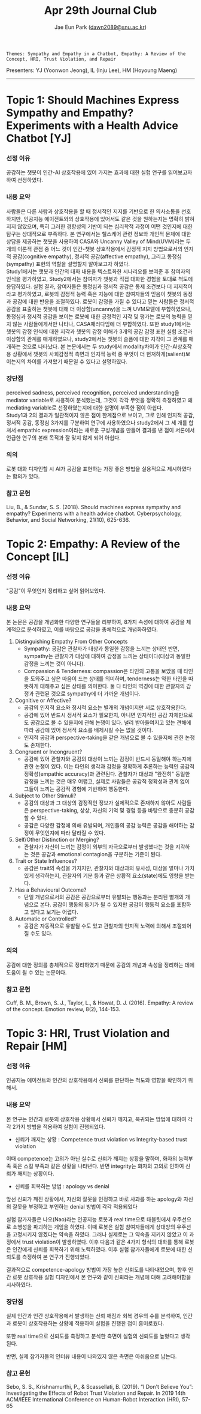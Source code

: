 ﻿---
layout: post
title: "Apr 29th Journal Club"
author: "Jae Eun Park (dawn2089@snu.ac.kr)"
---

    Themes: Sympathy and Empathy in a Chatbot, Empathy: A Review of the Concept, HRI, Trust Violation, and Repair

Presenters: YJ (Yoonwon Jeong), IL (Inju Lee), HM (Hoyoung Maeng) <br>

-----------------

# Topic 1: Should Machines Express Sympathy and Empathy? Experiments with a Health Advice Chatbot [YJ]

### **선정 이유**
공감하는 챗봇이 인간-AI 상호작용에 있어 가지는 효과에 대한 실험 연구를 읽어보고자 하여 선정하였다.<br>

### **내용 요약**
사람들은 다른 사람과 상호작용을 할 때 정서적인 지지를 기반으로 한 의사소통을 선호하지만, 인공지능 에이전트와의 상호작용에 있어서도 같은 것을 원하는지는 명확히 밝혀지지 않았으며, 특히 그러한 경향성의 기반이 되는 심리학적 과정이 어떤 것인지에 대한 탐구는 상대적으로 부족하다. 본 연구에서는 헬스케어 관련 정보와 개인적 문제에 대한 상담을 제공하는 챗봇을 사용하여 CASA와 Uncanny Valley of Mind(UVM)라는 두 개의 이론적 관점 중 어느 것이 인간-챗봇 상호작용에서 감정적 지지 방법으로서의 인지적 공감(cognitive empathy), 정서적 공감(affective empathy), 그리고 동정심(sympathy) 표현의 역할을 설명할지 알아보고자 하였다. <br>
Study1에서는 챗봇과 인간의 대화 내용을 텍스트화한 시나리오를 보여준 후 참여자의 인식을 평가하였고, Study2에서는 참여자가 챗봇과 직접 대화한 경험을 토대로 척도에 응답하였다. 실험 결과, 참여자들은 동정심과 정서적 공감은 통제 조건보다 더 지지적이라고 평가하였고, 로봇의 감정적 능력 혹은 지능에 대한 참여자들의 믿음이 챗봇의 동정과 공감에 대한 반응을 조절하였다. 로봇이 감정을 가질 수 있다고 믿는 사람들은 정서적 공감을 표출하는 챗봇에 대해 더 이상함(uncanny)을 느껴 UVM모델에 부합하였으나, 동정심과 정서적 공감을 보이는 로봇에 대한 긍정적인 지각 및 평가는 로봇의 능력을 믿지 않는 사람들에게서만 나타나, CASA패러다임에 더 부합하였다. 또한 study1에서는 챗봇의 감정 인식에 대한 지각과 챗봇의 감정 이해가 3개의 공감 감정 표현 실험 조건과 이상함의 관계를 매개하였으나, study2에서는 챗봇의 슬픔에 대한 지각이 그 관계를 매개하는 것으로 나타났다. 본 논문에서는 두 study에서 modality차이가 인간-AI상호작용 상황에서 챗봇의 사회감정적 측면과 인지적 능력 중 무엇이 더 현저하게(salient)보이는지의 차이를 가져왔기 때문일 수 있다고 설명하였다.  <br>

### **장단점**
perceived sadness, perceived recognition, perceived understanding을 mediator variable로 사용하여 분석했는데, 그것이 각각 무엇을 정확히 측정하였고 왜 mediating variable로 선정하였는지에 대한 설명이 부족한 점이 아쉽다.<br>
Study1과 2의 결과가 일관적이지 않은 점이 한계점으로 보이고, 그로 인해 인지적 공감, 정서적 공감, 동정심 3가지를 구분하여 연구에 사용하였으나 study2에서 그 세 개를 합쳐서 empathic expression이라는 새로운 구성개념을 만들어 결과를 낸 점이 서론에서 언급한 연구의 본래 목적과 잘 맞지 않게 되어 아쉽다. <br>

### **의의**
로봇 대화 디자인할 시 AI가 공감을 표현하는 가장 좋은 방법을 실용적으로 제시하였다는 함의가 있다. <br>

### **참고 문헌**
Liu, B., & Sundar, S. S. (2018). Should machines express sympathy and empathy? Experiments with a health advice chatbot. Cyberpsychology, Behavior, and Social Networking, 21(10), 625-636.<br>

# Topic 2: Empathy: A Review of the Concept [IL]

### **선정 이유**

"공감"이 무엇인지 정리하고 싶어 읽어보았다. <br>

### **내용 요약**

본 논문은 공감을 개념화한 다양한 연구들을 리뷰하여, 8가지 속성에 대하여 공감을 체계적으로 분석하였고, 이를 바탕으로 공감을 총체적으로 개념화하였다. <br>

1. Distinguishing Empathy From Other Concepts <br>
    - Sympathy: 공감은 관찰자가 대상과 동일한 감정을 느끼는 상태인 반면, sympathy는 관찰자가 대상에 대하여 감정을 느끼는 상태이다(대상과 동일한 감정을 느끼는 것이 아니다).<br>
    - Compassion & Tenderness: compassion은 타인의 고통을 보았을 때 타인을 도와주고 싶은 마음이 드는 상태를 의미하며, tenderness는 약한 타인을 따뜻하게 대해주고 싶은 상태를 의미한다. 둘 다 타인의 역경에 대한 관찰자의 감정과 관련된 것으로 sympathy에 더 가까운 개념이다.<br>
2. Cognitive or Affective?<br>
    - 공감의 인지적 요소와 정서적 요소는 별개의 개념이지만 서로 상호작용한다.<br>
    - 공감에 있어 반드시 정서적 요소가 필요한지, 아니면 인지적인 공감 자체만으로도 공감으로 볼 수 있을지에 관해 논쟁이 있다. 널리 받아들여지고 있는 견해에 따라 공감에 있어 정서적 요소를 배제시킬 수는 없을 것이다.<br>
    - 인지적 공감과 perspective-taking을 같은 개념으로 볼 수 있을지에 관한 논쟁도 존재한다.<br>
3. Congruent or Incongruent? <br>
    - 공감에 있어 관찰자와 공감의 대상이 느끼는 감정이 반드시 동일해야 하는지에 관한 논쟁이 있다. 이는 타인의 생각과 감정을 정확하게 추론하는 능력인 공감적 정확성(empathic accuracy)과 관련된다. 관찰자가 대상과 "완전히" 동일한 감정을 느끼는 것은 매우 어렵고, 실제로 사람들은 공감적 정확성과 관계 없이 그들이 느끼는 공감적 경험에 기반하여 행동한다. <br>
4. Subject to Other Stimuli? <br>
    - 공감의 대상과 그 대상의 감정적인 정보가 실제적으로 존재하지 않아도 사람들은 perspective-taking, 상상, 자신의 기억 및 경험 등을 바탕으로 충분히 공감할 수 있다.<br>
    - 공감은 다양한 감정에 의해 유발되며, 개인들의 공감 능력은 공감을 해야하는 감정이 무엇인지에 따라 달라질 수 있다.<br>
5. Self/Other Distinction or Merging? <br>
    - 관찰자가 자신이 느끼는 감정이 외부의 자극으로부터 발생했다는 것을 지각하는 것은 공감과 emotional contagion을 구분하는 기준이 된다.<br>
6. Trait or State Influences?<br>
    - 공감은 trait의 속성을 가지지만, 관찰자와 대상과의 유사성, 대상을 얼마나 가치있게 생각하는지, 관찰자의 기분 등과 같은 상황적 요소(state)에도 영향을 받는다.<br>
7. Has a Behavioural Outcome? <br>
    - 단일 개념으로서의 공감은 공감으로부터 유발되는 행동과는 분리된 별개의 개념으로 본다. 공감이 행동의 동기가 될 수 있지만 공감이 행동적 요소를 포함하고 있다고 보기는 어렵다.<br>
8. Automatic or Controlled?<br>
    - 공감은 자동적으로 유발될 수도 있고 관찰자의 인지적 노력에 의해서 조절되어질 수도 있다.<br>

### **의의**

공감에 대한 정의를 총체적으로 정리하였기 때문에 공감의 개념과 속성을 정리하는 데에 도움이 될 수 있는 논문이다. <br>

### **참고 문헌**

Cuff, B. M., Brown, S. J., Taylor, L., & Howat, D. J. (2016). Empathy: A review of the concept. Emotion review, 8(2), 144-153. <br>

# Topic 3: HRI, Trust Violation and Repair [HM]

### **선정 이유**

인공지능 에이전트와 인간의 상호작용에서 신뢰를 판단하는 척도와 영향을 확인하기 위해서.<br>

### **내용 요약**

본 연구는 인간과 로봇의 상호작용 상황에서 신뢰가 깨지고, 복귀되는 방법에 대하여 각각 2가지 방법을 적용하여 실험이 진행되었다.<br>

- 신뢰가 깨지는 상황 : Competence trust violation vs Integrity-based trust violation <br>

이때 competence는 고의가 아닌 실수로 신뢰가 깨지는 상황을 말하며, 화자의 능력부족 혹은 스킬 부족과 같은 상황을 나타낸다. 반면 integrity는 화자의 고의로 인하여 신뢰가 깨지는 상황이다.<br>

- 신뢰를 회복하는 방법 : apology vs denial <br>

앞선 신뢰가 깨진 상황에서, 자신의 잘못을 인정하고 바로 사과를 하는 apology와 자신의 잘못을 부정하고 부인하는 denial 방법이 각각 적용되었다 <br>

실험 참가자들은 나오(Nao)라는 인공지능 로봇과 real time으로 태블릿에서 우주선으로 소행성을 파괴하는 게임을 하였다. 이때 로봇은 실험 참여자들에게 상대방의 우주선을 고정시키지 않겠다는 약속을 하였다. 그러나 실제로는 그 약속을 지키지 않았고 이 과정에서 trust violation이 발생하였다. 이후 다음과 같은 4가지 형식의 대화를 통해 로봇은 인간에게 신뢰를 회복하기 위해 노력하였다. 이후 실험 참가자들에게 로봇에 대한 신뢰도를 측정하여 본 연구가 진행되었다. <br>

결과적으로 competence-apology 방법이 가장 높은 신뢰도를 나타내었으며, 향후 인간 로봇 상호작용 실험 디자인에서 본 연구와 같이 신뢰라는 개념에 대해 고려해야함을 시사하였다.<br>

### **장단점**

실제 인간과 인간 상호작용에서 발생하는 신뢰 깨짐과 회복 경우의 수를 분석하여, 인간과 로봇이 상호작용하는 상황에 적용하여 실험을 진행한 점이 흥미로웠다. <br>

또한 real time으로 신뢰도를 측정하고 분석한 측면이 실험의 신뢰도를 높혔다고 생각된다.<br>

반면, 실제 참가자들의 인터뷰 내용이 나와있지 않은 측면은 아쉬움으로 남는다.<br>

### **참고 문헌**

Sebo, S. S., Krishnamurthi, P., & Scassellati, B. (2019). “I Don't Believe You”: Investigating the Effects of Robot Trust Violation and Repair. In 2019 14th ACM/IEEE International Conference on Human-Robot Interaction (HRI), 57-65 <br>